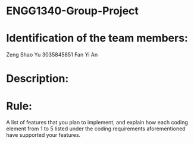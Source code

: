 # ENGG1340-Group-Project
# Identification of the team members:
 Zeng Shao Yu 3035845851
 Fan Yi An 
# Description:
# Rule:
A list of features that you plan to implement, and explain how each coding element from 1 to 5 listed under the coding requirements aforementioned have supported your features.
